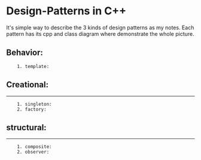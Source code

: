 # Design-Patterns in C++

It's simple way to describe the 3 kinds of design patterns as my notes. Each pattern has its cpp and class diagram where demonstrate the whole picture. 

## Behavior:
        1. template:

## Creational:
-----------
        1. singleton:
        2. factory:

## structural:
-----------
        1. composite:
        2. observer:


